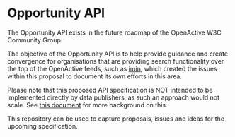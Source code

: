 # Opportunity API

The Opportunity API exists in the future roadmap of the OpenActive W3C Community Group.

The objective of the Opportunity API is to help provide guidance and create convergence for organisations that are providing search functionality over the top of the OpenActive feeds, such as [imin](https://www.imin.co/), which created the issues within this proposal to document its own efforts in this area.

Please note that this proposed API specification is NOT intended to be implemented directly by data publishers, as such an approach would not scale. See [this document](https://docs.google.com/document/d/1lQtsV8BEqHui358oC-0yZ4n7bQ93jkdpipp80U56Bf4/edit) for more background on this.

This repository can be used to capture proposals, issues and ideas for the upcoming specification.
